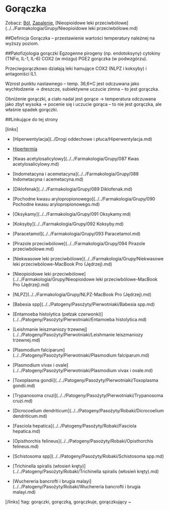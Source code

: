 # Gorączka

Zobacz: [Ból](./Ból.md), [Zapalenie](../Zapalenie.md), [Nieopioidowe leki przeciwbólowe](../../Farmakologia/Grupy/Nieopioidowe leki przeciwbólowe.md)



##Definicja
Gorączka – przestawienie wartości temperatury należnej na wyższy poziom. 



##Patofizjologia gorączki
Egzogenne pirogeny (np. endotoksyny)  cytokiny (TNFα, IL-1, IL-6)  COX2 (w mózgu)  PGE2  gorączka (w podwzgórzu).

Przeciwgorączkowo działają leki hamujące COX2 (NLPZ i koksyby) i antagoniści IL1.

Wzrost punktu nastawnego – temp. 36,6\*C jest odczuwana jako wychłodzenie → dreszcze, subiektywne uczucie zimna – to jest gorączka.

Obniżenie gorączki, a ciało nadal jest gorące  → temperatura odczuwana jako zbyt wysoka → pocenie się i uczucie gorąca – to nie jest gorączka, ale właśnie spadek gorączki.




##Linkujące do tej strony

[links]

- [Hiperwentylacja](../Drogi oddechowe i płuca/Hiperwentylacja.md)

- [Hipertermia](./Hipertermia.md)

- [Kwas acetylosalicylowy](../../Farmakologia/Grupy/087 Kwas acetylosalicylowy.md)

- [Indometacyna i acemetacyna](../../Farmakologia/Grupy/088 Indometacyna i acemetacyna.md)

- [Diklofenak](../../Farmakologia/Grupy/089 Diklofenak.md)

- [Pochodne kwasu arylopropionowego](../../Farmakologia/Grupy/090 Pochodne kwasu arylopropionowego.md)

- [Oksykamy](../../Farmakologia/Grupy/091 Oksykamy.md)

- [Koksyby](../../Farmakologia/Grupy/092 Koksyby.md)

- [Paracetamol](../../Farmakologia/Grupy/093 Paracetamol.md)

- [Pirazole przeciwbólowe](../../Farmakologia/Grupy/094 Pirazole przeciwbólowe.md)

- [Niekwasowe leki przeciwbólowe](../../Farmakologia/Grupy/Niekwasowe leki przeciwbólowe-MacBook Pro (Jędrzej).md)

- [Nieopioidowe leki przeciwbólowe](../../Farmakologia/Grupy/Nieopioidowe leki przeciwbólowe-MacBook Pro (Jędrzej).md)

- [NLPZ](../../Farmakologia/Grupy/NLPZ-MacBook Pro (Jędrzej).md)

- [Babesia spp](../../Patogeny/Pasożyty/Pierwotniaki/Babesia spp.md)

- [Entamoeba histolytica (pełzak czerwonki)](../../Patogeny/Pasożyty/Pierwotniaki/Entamoeba histolytica.md)

- [Leishmanie leiszmaniozy trzewnej](../../Patogeny/Pasożyty/Pierwotniaki/Leishmanie leiszmaniozy trzewnej.md)

- [Plasmodium falciparum](../../Patogeny/Pasożyty/Pierwotniaki/Plasmodium falciparum.md)

- [Plasmodium vivax i ovale](../../Patogeny/Pasożyty/Pierwotniaki/Plasmodium vivax i ovale.md)

- [Toxoplasma gondii](../../Patogeny/Pasożyty/Pierwotniaki/Toxoplasma gondii.md)

- [Trypanosoma cruzi](../../Patogeny/Pasożyty/Pierwotniaki/Trypanosoma cruzi.md)

- [Dicrocoelium dendriticum](../../Patogeny/Pasożyty/Robaki/Dicrocoelium dendriticum.md)

- [Fasciola hepatica](../../Patogeny/Pasożyty/Robaki/Fasciola hepatica.md)

- [Opisthorchis felineus](../../Patogeny/Pasożyty/Robaki/Opisthorchis felineus.md)

- [Schistosoma spp](../../Patogeny/Pasożyty/Robaki/Schistosoma spp.md)

- [Trichinella spiralis (włosień kręty)](../../Patogeny/Pasożyty/Robaki/Trichinella spiralis (włosień kręty).md)

- [Wuchereria bancrofti i brugia malayi](../../Patogeny/Pasożyty/Robaki/Wuchereria bancrofti i brugia malayi.md)


[/links]
!tag: gorączki, gorączką, gorączkuje, gorączkujący
~












